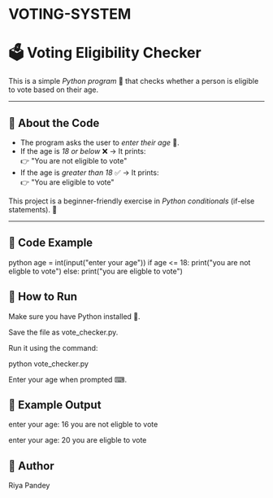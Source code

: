 # VOTING-SYSTEM
# 🗳 Voting Eligibility Checker  
 
This is a simple *Python program* 🐍 that checks whether a person is eligible to vote based on their age.  

---

## 📌 About the Code  
- The program asks the user to *enter their age* 👤.  
- If the age is *18 or below* ❌ → It prints:  
  👉 "You are not eligible to vote"  
- If the age is *greater than 18* ✅ → It prints:  
  👉 "You are eligible to vote"  

This project is a beginner-friendly exercise in *Python conditionals* (if-else statements). 🎯  

---

## 📜 Code Example  

python
age = int(input("enter your age"))
if age <= 18:
     print("you are not eligble to vote")
else:
    print("you are eligble to vote")

## 🚀 How to Run

Make sure you have Python installed 🐍.

Save the file as vote_checker.py.

Run it using the command:

python vote_checker.py


Enter your age when prompted ⌨.

## 🎯 Example Output
enter your age: 16
you are not eligble to vote

enter your age: 20
you are eligble to vote
## 📝 Author
Riya Pandey

